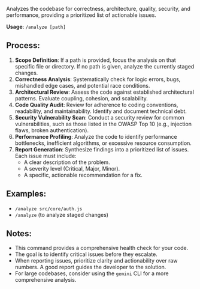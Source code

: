 Analyzes the codebase for correctness, architecture, quality, security, and performance, providing a prioritized list of actionable issues.

**Usage**: `/analyze [path]`

## Process:
1.  **Scope Definition**: If a path is provided, focus the analysis on that specific file or directory. If no path is given, analyze the currently staged changes.
2.  **Correctness Analysis**: Systematically check for logic errors, bugs, mishandled edge cases, and potential race conditions.
3.  **Architectural Review**: Assess the code against established architectural patterns. Evaluate coupling, cohesion, and scalability.
4.  **Code Quality Audit**: Review for adherence to coding conventions, readability, and maintainability. Identify and document technical debt.
5.  **Security Vulnerability Scan**: Conduct a security review for common vulnerabilities, such as those listed in the OWASP Top 10 (e.g., injection flaws, broken authentication).
6.  **Performance Profiling**: Analyze the code to identify performance bottlenecks, inefficient algorithms, or excessive resource consumption.
7.  **Report Generation**: Synthesize findings into a prioritized list of issues. Each issue must include:
    *   A clear description of the problem.
    *   A severity level (Critical, Major, Minor).
    *   A specific, actionable recommendation for a fix.

## Examples:
- `/analyze src/core/auth.js`
- `/analyze` (to analyze staged changes)

## Notes:
- This command provides a comprehensive health check for your code.
- The goal is to identify critical issues before they escalate.
- When reporting issues, prioritize clarity and actionability over raw numbers. A good report guides the developer to the solution.
- For large codebases, consider using the `gemini` CLI for a more comprehensive analysis.